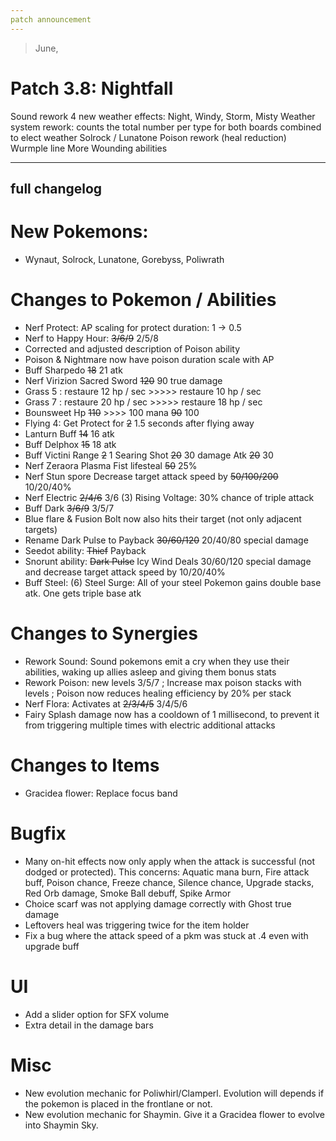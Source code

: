 ```yaml
---
patch announcement
---
```


> June,

# Patch 3.8: Nightfall

Sound rework
4 new weather effects: Night, Windy, Storm, Misty
Weather system rework: counts the total number per type for both boards combined to elect weather
Solrock / Lunatone
Poison rework (heal reduction)
Wurmple line
More Wounding abilities

---

## full changelog

# New Pokemons:

- Wynaut, Solrock, Lunatone, Gorebyss, Poliwrath

# Changes to Pokemon / Abilities

- Nerf Protect: AP scaling for protect duration: 1 → 0.5
- Nerf to Happy Hour: ~~3/6/9~~ 2/5/8
- Corrected and adjusted description of Poison ability
- Poison & Nightmare now have poison duration scale with AP
- Buff Sharpedo ~~18~~ 21 atk
- Nerf Virizion Sacred Sword ~~120~~ 90 true damage
- Grass 5 : restaure 12 hp / sec >>>>> restaure 10 hp / sec
- Grass 7 : restaure 20 hp / sec >>>>> restaure 18 hp / sec
- Bounsweet Hp ~~110~~ >>>> 100 mana ~~90~~ 100
- Flying 4: Get Protect for ~~2~~ 1.5 seconds after flying away
- Lanturn Buff ~~14~~ 16 atk
- Buff Delphox ~~15~~ 18 atk
- Buff Victini Range ~~2~~ 1 Searing Shot ~~20~~ 30 damage Atk ~~20~~ 30
- Nerf Zeraora Plasma Fist lifesteal ~~50~~ 25%
- Nerf Stun spore Decrease target attack speed by ~~50/100/200~~ 10/20/40%
- Nerf Electric ~~2/4/6~~ 3/6 (3) Rising Voltage: 30% chance of triple attack
- Buff Dark ~~3/6/9~~ 3/5/7
- Blue flare & Fusion Bolt now also hits their target (not only adjacent targets)
- Rename Dark Pulse to Payback ~~30/60/120~~ 20/40/80 special damage
- Seedot ability: ~~Thief~~ Payback
- Snorunt ability: ~~Dark Pulse~~ Icy Wind Deals 30/60/120 special damage and decrease target attack speed by 10/20/40%
- Buff Steel: (6) Steel Surge: All of your steel Pokemon gains double base atk. One gets triple base atk

# Changes to Synergies

- Rework Sound: Sound pokemons emit a cry when they use their abilities, waking up allies asleep and giving them bonus stats
- Rework Poison: new levels 3/5/7 ; Increase max poison stacks with levels ; Poison now reduces healing efficiency by 20% per stack
- Nerf Flora: Activates at ~~2/3/4/5~~ 3/4/5/6
- Fairy Splash damage now has a cooldown of 1 millisecond, to prevent it from triggering multiple times with electric additional attacks

# Changes to Items

- Gracidea flower: Replace focus band

# Bugfix

- Many on-hit effects now only apply when the attack is successful (not dodged or protected). This concerns: Aquatic mana burn, Fire attack buff, Poison chance, Freeze chance, Silence chance, Upgrade stacks, Red Orb damage, Smoke Ball debuff, Spike Armor
- Choice scarf was not applying damage correctly with Ghost true damage
- Leftovers heal was triggering twice for the item holder
- Fix a bug where the attack speed of a pkm was stuck at .4 even with upgrade buff

# UI

- Add a slider option for SFX volume
- Extra detail in the damage bars

# Misc

- New evolution mechanic for Poliwhirl/Clamperl. Evolution will depends if the pokemon is placed in the frontlane or not.
- New evolution mechanic for Shaymin. Give it a Gracidea flower to evolve into Shaymin Sky.
